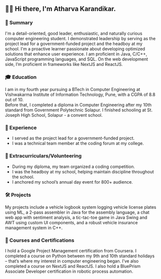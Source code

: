 ## 👋🏻 Hi there, I'm Atharva Karandikar.  
### 🧠 Summary
I'm a detail-oriented, good leader, enthusiastic, and naturally curious computer engineering student. I demonstrated leadership by serving as the project lead for a government-funded project and the headboy at my school. I'm a proactive learner passionate about developing optimized solutions that enhance user experience. I am proficient in Java, C/C++, JavaScript programming languages, and SQL. On the web development side, I’m proficient in frameworks like NextJS and ReactJS.  

### 🎓 Education
I am in my fourth year pursuing a BTech in Computer Engineering at Vishwakarma Institute of Information Technology, Pune, with a CGPA of 8.8 out of 10.  
Before that, I completed a diploma in Computer Engineering after my 10th standard from Government Polytechnic Solapur. I finished schooling at St. Joseph High School, Solapur - a convent school.  

### 💼 Experience
- I served as the project lead for a government-funded project.
- I was a technical team member at the coding forum at my college.    

### 🌟 Extracurriculars/Volunteering
- During my diploma, my team organized a coding competition.
- I was the headboy at my school, helping maintain discipline throughout the school.
- I anchored my school’s annual day event for 800+ audience.  

### 🛠️ Projects
My projects include a vehicle logbook system logging vehicle license plates using ML, a 2-pass assembler in Java for the assembly language, a chat web app with sentiment analysis, a tic-tac-toe game in Java Swing and AWT using custom UI components, and a robust vehicle insurance management system in C++.  

### 📜 Courses and Certifications
I hold a Google Project Management certification from Coursera. I completed a course on Python between my 9th and 10th standard holidays – that’s where my interest in computer engineering began. I’ve also completed a course on NextJS and ReactJS. I also hold a BluePrism Associate Developer certification in robotic process automation.

<!--
**athkarandikar/athkarandikar** is a ✨ _special_ ✨ repository because its `README.md` (this file) appears on your GitHub profile.

Here are some ideas to get you started:

- 🔭 I’m currently working on ...
- 🌱 I’m currently learning ...
- 👯 I’m looking to collaborate on ...
- 🤔 I’m looking for help with ...
- 💬 Ask me about ...
- 📫 How to reach me: ...
- 😄 Pronouns: ...
- ⚡ Fun fact: ...
-->
